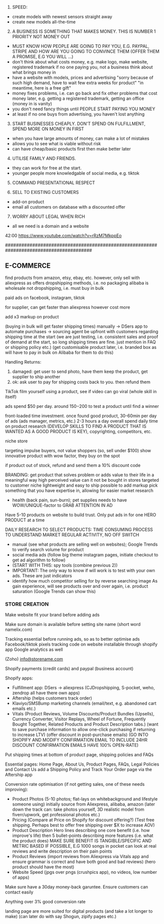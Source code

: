 <!-- SPDX-License-Identifier: zlib-acknowledgement -->

1. SPEED:
- create models with newest sensors straight away
- create new models all-the-time

2. A BUSINESS IS SOMETHING THAT MAKES MONEY. THIS IS NUMBER 1 PRIORITY NOT MONEY OUT
- MUST KNOW HOW PEOPLE ARE GOING TO PAY YOU, E.G. PAYPAL, STRIPE AND
HOW ARE YOU GOING TO CONVINCE THEM (OFFER THEM A PROMISE, E.G YOU WILL ...)
- don't think about what costs money, e.g. make logo, make website, registered trademark
if no one paying you, not a business
think about what brings money in
- have a website with models, prices and advertising
"sorry because of such high demand, have to wait few extra weeks for product"
"in meantime, here is a free gift"
- money fixes problems, i.e. can go back and fix other problems that cost money later, e.g. getting a registered trademark, getting an office (money in is vanity)
- you don't need fancy things until PEOPLE START PAYING YOU MONEY
- at least if no one buys from advertising, you haven't lost anything

3. START BUSINESSES CHEAPLY. DON'T SPEND ON FULFILLMENT, SPEND MORE ON MONEY IN FIRST
- when you have large amounts of money, can make a lot of mistakes
- allows you to see what is viable without risk
- can have cheap/basic products first then make better later

4. UTILISE FAMILY AND FRIENDS.
- they can work for free at the start.
- younger people more knowledgable of social media, e.g. tiktok

5. COMMAND PRESENTATIONAL RESPECT

6. SELL TO EXISTING CUSTOMERS
- add-on product
- email all customers on database with a discounted offer

7. WORRY ABOUT LEGAL WHEN RICH
- all we need is a domain and a website

42:00
https://www.youtube.com/watch?v=rRzM7MkppEo


########################################################################################
## E-COMMERCE
find products from amazon, etsy, ebay, etc.
however, only sell with aliexpress as offers dropshipping methods, i.e. no packaging
alibaba is wholesale not dropshipping, i.e. must buy in bulk

paid ads on facebook, instagram, tiktok 

for supplier, can get faster than aliexpress however cost more

add x3 markup on product

(buying in bulk will get faster shipping times)
manually -> DSers app to automate purchases -> sourcing agent
be upfront with customers regarding shipping time at the start 
(we are just testing, i.e. consistent sales and proof of demand at the start, 
so long shipping times are fine. just mention in FAQ or shipping policy etc.)
(get customisable product later, i.e. branded box as will have to pay in bulk on Alibaba for them to do this)

Handling Returns:
1. damaged: get user to send photo, have them keep the product, get supplier to ship another
2. ok: ask user to pay for shipping costs back to you. then refund them

TikTok film yourself using a product, see if video can go viral (whole skill in itself)

ads spend $50 per day. around $150-$200 to test a product until find a winner

front-loaded time investment. 
once found good product, 30-60min per day of ads (ads manager, metrics, etc.)
2-3 hours a day overall
spend daily time on product research 
(DEVELOP SKILLS TO FIND A PRODUCT THAT IS WANTED AS A GOOD PRODUCT IS KEY), 
copyrighting, competitors, etc.

niche store

targeting impulse buyers, not value shoppers (so, sell under $100)
show innovative product with wow factor, they buy on the spot

if product out of stock, refund and send them a 10% discount code

BRANDING:
get product that solves problem or adds value to their life in a meaningful way
high perceived value
can it not be bought in stores
targeted to customer niche
lightweight and easy to ship
possible to add markup
pick something that you have expertise in, allowing for easier market research
- health (back pain, sun-burn); pet supplies
needs to have WOW/UNIQUE-factor to GRAB ATTENTION IN AD

Have 5-10 products on website to build trust.
Only put ads in for one HERO PRODUCT at a time

DAILY RESEARCH TO SELECT PRODUCTS:
TIME CONSUMING PROCESS TO UNDERSTAND MARKET
REGULAR ACTIVITY, NO OFF SWITCH
- manual (see what products are selling well on websites); Google Trends to verify search volume for product
- social media ads (follow big theme instagram pages, initiate checkout to get ad algorithm to follow)
- (START WITH THIS: spy tools (combine previous 2))
- IMPORTANT: The only way to know if will work is to test with your own ads. These are just indicators
- identify how much competitor selling for by reverse searching image 
As gain experience, will see products over and over again, 
i.e. product saturation (Google Trends can show this)

### STORE CREATION
Make website fit your brand before adding ads

Make sure domain is available before setting site name (short word namelix.com) 

Tracking essential before running ads, so as to better optimise ads
Facebook/tiktok pixels tracking code on website installable through shopify app
Google analytics as well

(Zoho) info@storename.com

Shopify payments (credit cards) and paypal (business account)

Shopify apps:
* Fulfillment app:
  DSers -> aliexpress
  (CJDropshipping, S-pocket, weho, zendrop all have there own apps)
* Aftership (helps customers track order)
* Klaviyo/SMSBump marketing channels (email/text, e.g. abandoned cart emails etc.) 
* Vitals (Product Reviews, Volume Discounts/Product Bundles (Upsells), 
  Currency Converter, Visitor Replays, Wheel of Fortune, Frequently Bought Together, 
  Related Products and Product Description tabs.)
(want to save purchase information to allow one-click purchasing if returning to increase LTV)
(offer discount in post-purchase emails)
(GO INTO SHOPIFY AND MODIFY CONFIRMATION EMAIL TO INCLUDE 24HR DISCOUNT
CONFIRMATION EMAILS HAVE 100% OPEN-RATE)

Put shipping times at bottom of product page, shipping policies and FAQs

Essential pages:
Home Page, About Us, Product Pages, FAQs, Legal Policies and Contact Us
add a Shipping Policy and Track Your Order page via the Aftership app

Conversion rate optimisation (if not getting sales, one of these needs improving):
* Product Photos (5-10 photos; flat-lays on whitebackground and lifestyle someone using)
initially source from Aliexpress, alibaba, amazon 
(later down the track can: take photos yourself, 3D realistic model from fiverr/upwork, get professional photos etc.)
* Pricing (Compare at Price on Shopify for discount offering?)
(Test free shipping. Perhaps best to offer free shipping over $X to increase AOV)
* Product Description
Hero lines describing one core benefit (i.e. how improve's life)
then 5 bullet-points describing more features (i.e. what the product does)
MAKE SURE BENEFIT IS TANGIBLE/SPECIFIC AND METRIC BASED IF POSSIBLE, E.G 1000 songs in pocket
can look at real reviews and write description on their pain points
* Product Reviews (import reviews from Aliexpress via Vitals app and ensure grammar is correct and have both good and bad reviews) 
(hero product should have the most)
* Website Speed (jpgs over pngs (crushpics app), no videos, low number of apps)

Make sure have a 30day money-back garuntee. Ensure customers can contact easily

Anything over 3% good conversion rate

landing page are more suited for digital products (and take a lot longer to make) 
(can later do with say Shogun, zipify pages etc.)
